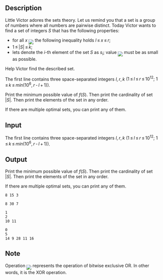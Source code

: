 ## Description

<div><p>Little Victor adores the sets theory. Let us remind you that a set is a group of numbers where all numbers are pairwise distinct. Today Victor wants to find a set of integers <span class="tex-span"><i>S</i></span> that has the following properties:</p><ul> <li> for all <span class="tex-span"><i>x</i></span> <img align="middle" class="tex-formula" src="file://EczwLqCQ.png" style="max-width: 100.0%;max-height: 100.0%;"> the following inequality holds <span class="tex-span"><i>l</i> ≤ <i>x</i> ≤ <i>r</i></span>; </li><li> <span class="tex-span">1 ≤ |<i>S</i>| ≤ <i>k</i></span>; </li><li> lets denote the <span class="tex-span"><i>i</i></span>-th element of the set <span class="tex-span"><i>S</i></span> as <span class="tex-span"><i>s</i><sub class="lower-index"><i>i</i></sub></span>; value <img align="middle" class="tex-formula" src="file://wMgYOrel.png" style="max-width: 100.0%;max-height: 100.0%;"> must be as small as possible. </li></ul><p>Help Victor find the described set.</p></div><div class="input-specification"><p>The first line contains three space-separated integers <span class="tex-span"><i>l</i>, <i>r</i>, <i>k</i></span> <span class="tex-span">(1 ≤ <i>l</i> ≤ <i>r</i> ≤ 10<sup class="upper-index">12</sup>;&nbsp;1 ≤ <i>k</i> ≤ <i>min</i>(10<sup class="upper-index">6</sup>, <i>r</i> - <i>l</i> + 1))</span>.</p></div><div class="output-specification"><p>Print the minimum possible value of <span class="tex-span"><i>f</i>(<i>S</i>)</span>. Then print the cardinality of set <span class="tex-span">|<i>S</i>|</span>. Then print the elements of the set in any order.</p><p>If there are multiple optimal sets, you can print any of them.</p></div>

## Input

<p>The first line contains three space-separated integers <span class="tex-span"><i>l</i>, <i>r</i>, <i>k</i></span> <span class="tex-span">(1 ≤ <i>l</i> ≤ <i>r</i> ≤ 10<sup class="upper-index">12</sup>;&nbsp;1 ≤ <i>k</i> ≤ <i>min</i>(10<sup class="upper-index">6</sup>, <i>r</i> - <i>l</i> + 1))</span>.</p>

## Output

<p>Print the minimum possible value of <span class="tex-span"><i>f</i>(<i>S</i>)</span>. Then print the cardinality of set <span class="tex-span">|<i>S</i>|</span>. Then print the elements of the set in any order.</p><p>If there are multiple optimal sets, you can print any of them.</p>





```input1
8 15 3

```




```input2
8 30 7

```




```output1
1
2
10 11

```




```output2
0
5
14 9 28 11 16

```



## Note

<p>Operation <img align="middle" class="tex-formula" src="file://4toerpcr.png" style="max-width: 100.0%;max-height: 100.0%;"> represents the operation of bitwise exclusive OR. In other words, it is the XOR operation.</p>
